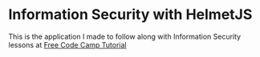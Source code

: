 # Information Security with HelmetJS

This is the application I made to follow along with Information Security lessons at [Free Code Camp Tutorial](https://www.freecodecamp.org/learn/information-security/information-security-with-helmetjs/)

